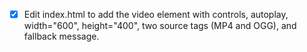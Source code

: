 - [x] Edit index.html to add the video element with controls, autoplay, width="600", height="400", two source tags (MP4 and OGG), and fallback message.
